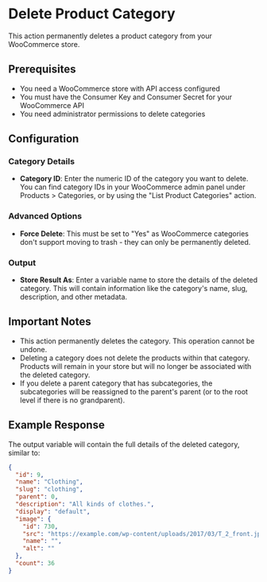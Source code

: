 # Delete Product Category

This action permanently deletes a product category from your WooCommerce store.

## Prerequisites

- You need a WooCommerce store with API access configured
- You must have the Consumer Key and Consumer Secret for your WooCommerce API
- You need administrator permissions to delete categories

## Configuration

### Category Details

- **Category ID**: Enter the numeric ID of the category you want to delete. You can find category IDs in your WooCommerce admin panel under Products > Categories, or by using the "List Product Categories" action.

### Advanced Options

- **Force Delete**: This must be set to "Yes" as WooCommerce categories don't support moving to trash - they can only be permanently deleted.

### Output

- **Store Result As**: Enter a variable name to store the details of the deleted category. This will contain information like the category's name, slug, description, and other metadata.

## Important Notes

- This action permanently deletes the category. This operation cannot be undone.
- Deleting a category does not delete the products within that category. Products will remain in your store but will no longer be associated with the deleted category.
- If you delete a parent category that has subcategories, the subcategories will be reassigned to the parent's parent (or to the root level if there is no grandparent).

## Example Response

The output variable will contain the full details of the deleted category, similar to:

```json
{
  "id": 9,
  "name": "Clothing",
  "slug": "clothing",
  "parent": 0,
  "description": "All kinds of clothes.",
  "display": "default",
  "image": {
    "id": 730,
    "src": "https://example.com/wp-content/uploads/2017/03/T_2_front.jpg",
    "name": "",
    "alt": ""
  },
  "count": 36
}
```